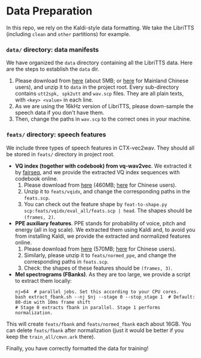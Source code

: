 # Data Preparation
In this repo, we rely on the Kaldi-style data formatting. 
We take the LibriTTS (including `clean` and `other` partitions) for example.

### `data/` directory: data manifests
We have organized the `data` directory containing all the LibriTTS data. Here are the steps to establish the `data` dir.
1. Please download from [here](https://huggingface.co/datasets/cantabile-kwok/libritts-all-kaldi-data/resolve/main/data.zip) (about 5MB; or [here](https://www.modelscope.cn/api/v1/datasets/CantabileKwok/libritts-all-kaldi-data/repo?Revision=master&FilePath=data.zip) for Mainland Chinese users), and unzip it to `data` in the project root. Every sub-directory contains `utt2spk, spk2utt` and `wav.scp` files. They are all plain texts, with `<key> <value>` in each line.
2. As we are using the 16kHz version of LibriTTS, please down-sample the speech data if you don't have them. 
3. Then, change the paths in `wav.scp` to the correct ones in your machine.

### `feats/` directory: speech features
We include three types of speech features in CTX-vec2wav. They should all be stored in `feats/` directory in project root.
* **VQ index (together with codebook) from vq-wav2vec**. We extracted it by [fairseq](https://github.com/facebookresearch/fairseq/tree/main/examples/wav2vec#vq-wav2vec), 
and we provide the extracted VQ index sequences with codebook online.
  1. Please download from [here](https://huggingface.co/datasets/cantabile-kwok/libritts-all-kaldi-data/resolve/main/vqidx.zip) (460MB; [here](https://www.modelscope.cn/api/v1/datasets/CantabileKwok/libritts-all-kaldi-data/repo?Revision=master&FilePath=vqidx.zip) for Chinese users).
  2. Unzip it to `feats/vqidx`, and change the corresponding paths in the `feats.scp`. 
  3. You can check out the feature shape by `feat-to-shape.py scp:feats/vqidx/eval_all/feats.scp | head`. The shapes should be `(frames, 2)`.
* **PPE auxiliary features**. PPE stands for probability of voice, pitch and energy (all in log scale). We extracted them using Kaldi and, to avoid you from installing Kaldi, we provide the extracted and normalized features online.
  1. Please download from [here](https://huggingface.co/datasets/cantabile-kwok/libritts-all-kaldi-data/resolve/main/normed_ppe.zip) (570MB; [here](https://www.modelscope.cn/api/v1/datasets/CantabileKwok/libritts-all-kaldi-data/repo?Revision=master&FilePath=normed_ppe.zip) for Chinese users).
  2. Similarly, please unzip it to `feats/normed_ppe`, and change the corresponding paths in `feats.scp`. 
  3. Check: the shapes of these features should be `(frames, 3)`.
* **Mel spectrograms (FBanks)**. As they are too large, we provide a script to extract them locally:
  ```shell
  nj=64  # parallel jobs. Set this according to your CPU cores.
  bash extract_fbank.sh --nj $nj --stage 0 --stop_stage 1  # Default: 80-dim with 10ms frame shift
  # Stage 0 extracts fbank in parallel. Stage 1 performs normalization.
  ```
This will create `feats/fbank` and `feats/normed_fbank` each about 16GB. You can delete `feats/fbank` after normalization (just it would be better if you keep the `train_all/cmvn.ark` there).

[//]: # (After having the three types of features, run the following to concatenate these features to form the 85-dim input to the model:)

[//]: # (```shell)

[//]: # (nj=64)

[//]: # (bash dump_feats.sh --nj $nj)

[//]: # (```)

[//]: # (This will create `feats/dump` and write `feats.scp` in each of the `data` sub-directories. See `exp/dump_feats` for logs. )

[//]: # (As this will create a copy of all the features above, you may delete the rest if you need &#40;**but keep the `feats/vqidx/codebook.npy` safe!**&#41;.)

Finally, you have correctly formatted the data for training!
